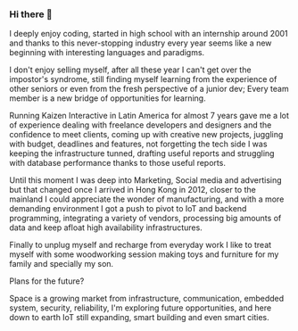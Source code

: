### Hi there 👋
I deeply enjoy coding, started in high school with an internship around 2001 and thanks to this never-stopping industry every year seems like a new beginning with interesting languages and paradigms.

I don't enjoy selling myself, after all these year I can't get over the impostor's syndrome, still finding myself learning from the experience of other seniors or even from the fresh perspective of a junior dev; Every team member is a new bridge of opportunities for learning.

Running Kaizen Interactive in Latin America for almost 7 years gave me a lot of experience dealing with freelance developers and designers and the confidence to meet clients, coming up with creative new projects, juggling with budget, deadlines and features, not forgetting the tech side I was keeping the infrastructure tunned, drafting useful reports and struggling with database performance thanks to those useful reports.

Until this moment I was deep into Marketing, Social media and advertising but that changed once I arrived in Hong Kong in 2012, closer to the mainland I could appreciate the wonder of manufacturing, and with a more demanding environment I got a push to pivot to IoT and backend programming, integrating a variety of vendors, processing big amounts of data and keep afloat high availability infrastructures.

Finally to unplug myself and recharge from everyday work I like to treat myself with some woodworking session making toys and furniture for my family and specially my son.

Plans for the future?

Space is a growing market from infrastructure, communication, embedded system, security, reliability, I'm exploring future opportunities, and here down to earth IoT still expanding, smart building and even smart cities.

<!--
**acevedomiguel/acevedomiguel** is a ✨ _special_ ✨ repository because its `README.md` (this file) appears on your GitHub profile.

Here are some ideas to get you started:

- 🔭 I’m currently working on ...
- 🌱 I’m currently learning ...
- 👯 I’m looking to collaborate on ...
- 🤔 I’m looking for help with ...
- 💬 Ask me about ...
- 📫 How to reach me: ...
- 😄 Pronouns: ...
- ⚡ Fun fact: ...
-->
